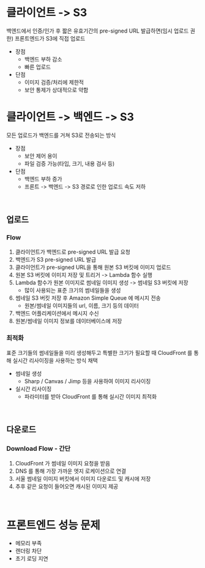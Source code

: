# 클라이언트 -> S3
백엔드에서 인증/인가 후 짧은 유효기간의 pre-signed URL 발급하면(임시 업로드 권한) 프론트엔드가 S3에 직접 업로드
- 장점
  - 백엔드 부하 감소
  - 빠른 업로드
- 단점
  - 이미지 검증/처리에 제한적
  - 보안 통제가 상대적으로 약함

# 클라이언트 -> 백엔드 -> S3
모든 업로드가 백엔드를 거쳐 S3로 전송되는 방식
- 장점
  - 보안 제어 용이
  - 파일 검증 가능(타입, 크기, 내용 검사 등)
- 단점
  - 백엔드 부하 증가
  - 프론트 -> 백엔드 -> S3 경로로 인한 업로드 속도 저하

<br>

## 업로드
### Flow
1. 클라이언트가 백엔드로 pre-signed URL 발급 요청
2. 백엔드가 S3 pre-signed URL 발급
3. 클라이언트가 pre-signed URL을 통해 원본 S3 버킷에 이미지 업로드
4. 원본 S3 버킷에 이미지 저장 및 트리거 -> Lambda 함수 실행
5. Lambda 함수가 원본 이미지로 썸네일 이미지 생성 -> 썸네일 S3 버킷에 저장
   - 많이 사용되는 표준 크기의 썸네일들을 생성 
6. 썸네일 S3 버킷 저장 후 Amazon Simple Queue 에 메시지 전송
   - 원본/썸네일 이미지들의 url, 이름, 크기 등의 데이터
7. 백엔드 어플리케이션에서 메시지 수신
8. 원본/썸네일 이미지 정보를 데이터베이스에 저장

### 최적화
표준 크기들의 썸네일들을 미리 생성해두고 특별한 크기가 필요할 때 CloudFront 를 통해 실시간 리사이징을 사용하는 방식 채택
- 썸네일 생성
  - Sharp / Canvas / Jimp 등을 사용하여 이미지 리사이징
- 실시간 리사이징
  - 파라미터를 받아 CloudFront 를 통해 실시간 이미지 최적화

<br>

## 다운로드
### Download Flow - 간단
1. CloudFront 가 썸네일 이미지 요청을 받음
2. DNS 를 통해 가장 가까운 엣지 로케이션으로 연결
3. 서울 썸네일 이미지 버킷에서 이미지 다운로드 및 캐시에 저장
4. 추후 같은 요청이 들어오면 캐시된 이미지 제공

<br>

# 프론트엔드 성능 문제
- 메모리 부족
- 렌더링 차단
- 초기 로딩 지연
